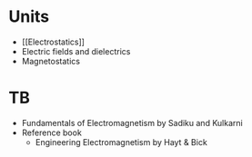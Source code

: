 # Units
- [[Electrostatics]]
- Electric fields and dielectrics
- Magnetostatics

# TB
- Fundamentals of Electromagnetism by Sadiku and Kulkarni
- Reference book
	- Engineering Electromagnetism by Hayt & Bick